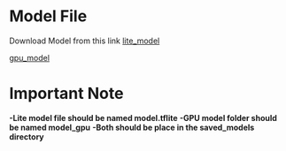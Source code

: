 # Model File

Download Model from this link
[lite_model](https://drive.google.com/file/d/1-MILXO1Krz81o5HWXGWgJrYebSsvRWvB/view?usp=sharing)

[gpu_model](https://drive.google.com/drive/folders/1vl9HQc0R6OCGgjJFJFRiJcrWpPEqRygI?usp=drive_link)

# Important Note

**-Lite model file should be named model.tflite**
**-GPU model folder should be named model_gpu**
**-Both should be place in the saved_models directory**
